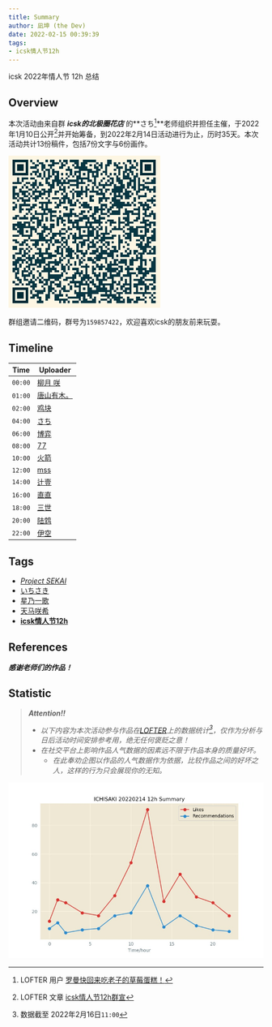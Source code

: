 ```yaml
---
title: Summary
author: 凪坤 (the Dev)
date: 2022-02-15 00:39:39
tags:
- icsk情人节12h
---
```


icsk 2022年情人节 12h 总结

<!-- more -->

## Overview

本次活动由来自群 ***icsk的北极圈花店*** 的**さち[^1]**老师组织并担任主催，于2022年1月10日公开[^2]并开始筹备，到2022年2月14日活动进行为止，历时35天。本次活动共计13份稿件，包括7份文字与6份画作。

![](summary/1644944635-300px.jpeg)

群组邀请二维码，群号为`159857422`，欢迎喜欢icsk的朋友前来玩耍。

## Timeline

| Time | Uploader |
| ---- | -------- |
| `00:00` | [柳月 咲](https://xyylovey.lofter.com/) |
| `01:00` | [唐山有木。](https://tangx1007.lofter.com/) |
| `02:00` | [鸡块](https://yansuzhajikuai83560.lofter.com/) |
| `04:00` | [さち](https://llerjiguanqiang.lofter.com/) |
| `06:00` | [博弈](https://motcha1.lofter.com/) |
| `08:00` | [77](https://caiqihuanfa.lofter.com/) |
| `10:00` | [火箭](https://qikexiu550.lofter.com/) |
| `12:00` | [mss](https://siqianyuan20165.lofter.com/) |
| `14:00` | [辻壹](https://ershiyi61006.lofter.com/) |
| `16:00` | [直直](https://wanruotiantang554.lofter.com/) |
| `18:00` | [三世](https://sanshi0811.lofter.com/) |
| `20:00` | [陆鸩](https://niazhenjintianyeshigefeizhen.lofter.com/) |
| `22:00` | [伊空](https://p40252005.lofter.com/) |

## Tags

* [*Project SEKAI*](https://www.lofter.com/tag/project sekai)
* [いちさき](https://www.lofter.com/tag/いちさき)
* [星乃一歌](https://www.lofter.com/tag/星乃一歌)
* [天马咲希](https://www.lofter.com/tag/天马咲希)
* [**icsk情人节12h**](https://www.lofter.com/tag/icsk情人节12h)

## References

[^1]: LOFTER 用户 [罗曼快回来吃老子的草莓蛋糕！](https://llerjiguanqiang.lofter.com/)
[^2]: LOFTER 文章 [icsk情人节12h群宣](https://llerjiguanqiang.lofter.com/post/1f0d6ff7_2b4581730/)
[^3]: 数据截至 2022年2月16日`11:00`

***感谢老师们的作品！***

## Statistic

> ***Attention!!***
> * *以下内容为本次活动参与作品在[LOFTER](https://www.lofter.com/)上的数据统计[^3]，仅作为分析与日后活动时间安排参考用，绝无任何褒贬之意！*
> * *在社交平台上影响作品人气数据的因素远不限于作品本身的质量好坏。*
>   * *在此奉劝企图以作品的人气数据作为依据，比较作品之间的好坏之人，这样的行为只会展现你的无知。*

![](summary/fig.jpeg)
